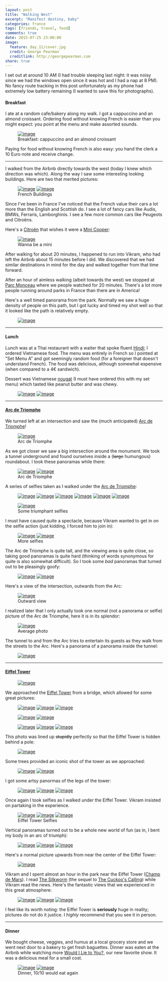 ```yaml
---
layout: post
title: "Walking West"
excerpt: "Manifest destiny, baby"
categories: france
tags: [friends, travel, food]
comments: true
date: 2015-07-25 23:00:00
image:
  feature: day_11/cover.jpg
  credit: George Pearman
  creditlink: http://georgepearman.com
share: true
---
```


I set out at around 10 AM (I had trouble sleeping last night: it was noisy
since we had the windows open since it was hot and I had a nap at 8 PM).  No
fancy route tracking in this post unfortunately as my phone had extremely low
battery remaining (I wanted to save this for photographs).

#### Breakfast

I ate at a random cafe/bakery along my walk.  I got a cappuccino and an almond
croissant.  Ordering food without knowing French is easier than you might
expect: you point at the menu and make assorted sounds.

<figure class="full">
	<a href="{{site.url}}/images/day_11/1.jpg" title="Cappuccino and an almond croissant"><img src="{{site.url}}/images/day_11/1.jpg" alt="image"></a>
    <figcaption>Breakfast: cappuccino and an almond croissant</figcaption>
</figure>

Paying for food without knowing French is also easy: you hand the clerk a 10
Euro note and receive change.

---

I walked from the Airbnb directly towards the west (today I knew which
direction was which).  Along the way I saw some interesting looking buildings.
Here are two that merited pictures:

<figure class="half">
	<a href="{{site.url}}/images/day_11/2.jpg" title="French Building"><img src="{{site.url}}/images/day_11/2.jpg" alt="image"></a>
	<a href="{{site.url}}/images/day_11/3.jpg" title="French Building"><img src="{{site.url}}/images/day_11/3.jpg" alt="image"></a>
    <figcaption>French Buildings</figcaption>
</figure>

Since I've been in France I've noticed that the French value their cars a lot
more than the English and Scottish do.  I see a lot of fancy cars like Audis,
BMWs, Ferraris, Lamborghinis.  I see a few more common cars like Peugeots and
Citroëns.

Here's a [Citroën](http://www.citroen.com/en/) that wishes it were a [Mini
Cooper](http://www.miniusa.com/content/miniusa/en.html):

<figure class="full">
	<a href="{{site.url}}/images/day_11/4.jpg" title="I wish I were a Mini Cooper"><img src="{{site.url}}/images/day_11/4.jpg" alt="image"></a>
    <figcaption>Wanna be a mini</figcaption>
</figure>

After walking for about 20 minutes, I happened to run into Vikram, who had left
the Airbnb about 15 minutes before I did.  We discovered that we had similar
destinations in mind for the day and walked together from that time forward.

After an hour of aimless walking (albeit towards the west) we stopped at [Parc 
Monceau](https://en.wikipedia.org/wiki/Parc_Monceau) where we people watched
for 20 minutes.  There's a lot more people running around parks in France than
there are in America!

Here's a well timed panorama from the park.  Normally we saw a huge density of
people on this path, but I got lucky and timed my shot well so that it looked
like the path is relatively empty.

<figure class="full">
	<a href="{{site.url}}/images/day_11/6.jpg" title="Parc Monceau"><img src="{{site.url}}/images/day_11/6.jpg" alt="image"></a>
</figure>

---

#### Lunch

Lunch was at a Thai restaurant with a waiter that spoke fluent
[Hindi](https://en.wikipedia.org/wiki/Hindi); I ordered Vietnamese
food.  The menu was entirely in French so I pointed at "Set Menu A" and got
seemingly random food (for a foreigner that doesn't understand French).  The
food was delicious, although somewhat expensive (when compared to a 4€
sandwich).

Dessert was Vietnamese [nougat](https://en.wikipedia.org/wiki/Nougat) (I must
have ordered this with my set menu) which tasted like peanut butter and was
chewy.

<figure class="half">
	<a href="{{site.url}}/images/day_11/10.jpg" title=""><img src="{{site.url}}/images/day_11/10.jpg" alt="image"></a>
	<a href="{{site.url}}/images/day_11/11.jpg" title=""><img src="{{site.url}}/images/day_11/11.jpg" alt="image"></a>
</figure>

--- 

#### [Arc de Triomphe](https://en.wikipedia.org/wiki/Arc_de_Triomphe)

We turned left at an intersection and saw the (much anticipated) [Arc de
Triomphe](https://en.wikipedia.org/wiki/Arc_de_Triomphe)!

<figure class="full">
	<a href="{{site.url}}/images/day_11/9.jpg" title="Arc de Triomphe"><img src="{{site.url}}/images/day_11/9.jpg" alt="image"></a>
    <figcaption>Arc de Triomphe</figcaption>
</figure>

As we got closer we saw a big intersection around the monument.  We took
a tunnel underground and found ourselves inside a (<s>large</s> humungous) roundabout.  I took
these panoramas while there:

<figure class="full">
	<a href="{{site.url}}/images/day_11/12.jpg" title="Arc de Triomphe"><img src="{{site.url}}/images/day_11/12.jpg" alt="image"></a>
	<a href="{{site.url}}/images/day_11/26.jpg" title="Arc de Triomphe"><img src="{{site.url}}/images/day_11/26.jpg" alt="image"></a>
    <figcaption>Arc de Triomphe</figcaption>
</figure>

A series of selfies taken as I walked under the [Arc de Triomphe](https://en.wikipedia.org/wiki/Arc_de_Triomphe):

<figure class="third" style="padding-bottom:0px">
	<a href="{{site.url}}/images/day_11/15.jpg" title="Arc de Triomphe Selfie"><img src="{{site.url}}/images/day_11/15.jpg" alt="image"></a>
	<a href="{{site.url}}/images/day_11/16.jpg" title="Arc de Triomphe Selfie"><img src="{{site.url}}/images/day_11/16.jpg" alt="image"></a>
	<a href="{{site.url}}/images/day_11/17.jpg" title="Arc de Triomphe Selfie"><img src="{{site.url}}/images/day_11/17.jpg" alt="image"></a>
	<a href="{{site.url}}/images/day_11/18.jpg" title="Arc de Triomphe Selfie"><img src="{{site.url}}/images/day_11/18.jpg" alt="image"></a>
	<a href="{{site.url}}/images/day_11/20.jpg" title="Arc de Triomphe Selfie"><img src="{{site.url}}/images/day_11/20.jpg" alt="image"></a>
    <a href="{{site.url}}/images/day_11/21.jpg" title="Arc de Triomphe Selfie"><img src="{{site.url}}/images/day_11/21.jpg" alt="image"></a>
</figure>

<figure class="full" style="padding-top:0px">
    <a href="{{site.url}}/images/day_11/22.jpg" title="Arc de Triomphe Selfie"><img src="{{site.url}}/images/day_11/22.jpg" alt="image"></a>
    <figcaption>Some triumphant selfies</figcaption>
</figure>

I must have caused quite a spectacle, because Vikram wanted to get in on the selfie action (just kidding, I forced him to join in):

<figure class="half">
    <a href="{{site.url}}/images/day_11/23.jpg" title="Arc de Triomphe Selfie"><img src="{{site.url}}/images/day_11/23.jpg" alt="image"></a>
	<a href="{{site.url}}/images/day_11/24.jpg" title="Arc de Triomphe Selfie"><img src="{{site.url}}/images/day_11/24.jpg" alt="image"></a>
    <figcaption>More selfies</figcaption>
</figure>

The Arc de Triomphe is quite tall, and the viewing area is quite close, so
taking good panoramas is quite hard (thinking of words synonymous for quite is also somewhat difficult).  So I took some _bad_ panoramas that turned
out to be pleasingly goofy:

<figure class="full">
    <a href="{{site.url}}/images/day_11/27.jpg" title="Arc de Triomphe"><img src="{{site.url}}/images/day_11/27.jpg" alt="image"></a>
	<a href="{{site.url}}/images/day_11/28.jpg" title="Arc de Triomphe"><img src="{{site.url}}/images/day_11/28.jpg" alt="image"></a>
</figure>

Here's a view of the intersection, outwards from the Arc:

<figure class="full">
    <a href="{{site.url}}/images/day_11/30.jpg" title="Outward from the Arc de Triomphe"><img src="{{site.url}}/images/day_11/30.jpg" alt="image"></a>
    <figcaption>Outward view</figcaption>
</figure>

I realized later that I only actually took one normal (not a panorama or
selfie) picture of the Arc de Triomphe, here it is in its splendor:

<figure class="full">
    <a href="{{site.url}}/images/day_11/13.jpg" title=""><img src="{{site.url}}/images/day_11/13.jpg" alt="image"></a>
    <figcaption>Average photo</figcaption>
</figure>

The tunnel to and from the Arc tries to entertain its guests as they walk from
the streets to the Arc.  Here's a panorama of a panorama inside the tunnel:

<figure class="full">
	<a href="{{site.url}}/images/day_11/31.jpg" title="Pano of a pano"><img src="{{site.url}}/images/day_11/31.jpg" alt="image"></a>
</figure>

---

#### [Eiffel Tower](https://en.wikipedia.org/wiki/Eiffel_Tower)

<figure class="full">
	<a href="{{site.url}}/images/day_11/33.jpg" title="Eiffel Tower"><img src="{{site.url}}/images/day_11/33.jpg" alt="image"></a>
</figure>

We approached the [Eiffel Tower](https://en.wikipedia.org/wiki/Eiffel_Tower)
from a bridge, which allowed for some great pictures:

<figure class="full" style="padding-bottom:0px">
	<a href="{{site.url}}/images/day_11/35.jpg" title="Eiffel Tower"><img src="{{site.url}}/images/day_11/35.jpg" alt="image"></a>
    <a href="{{site.url}}/images/day_11/43.jpg" title="Eiffel Tower"><img src="{{site.url}}/images/day_11/43.jpg" alt="image"></a>
	<a href="{{site.url}}/images/day_11/41.jpg" title="Eiffel Tower"><img src="{{site.url}}/images/day_11/41.jpg" alt="image"></a>
</figure>

<figure class="half" style="padding-bottom:0px; padding-top:0px">
	<a href="{{site.url}}/images/day_11/38.jpg" title="Eiffel Tower"><img src="{{site.url}}/images/day_11/38.jpg" alt="image"></a>
	<a href="{{site.url}}/images/day_11/34.jpg" title="Eiffel Tower"><img src="{{site.url}}/images/day_11/34.jpg" alt="image"></a>
</figure>

<figure class="third" style="padding-top:0px">
	<a href="{{site.url}}/images/day_11/36.jpg" title="Eiffel Tower Selfie"><img src="{{site.url}}/images/day_11/36.jpg" alt="image"></a>
	<a href="{{site.url}}/images/day_11/37.jpg" title="Eiffel Tower Selfie"><img src="{{site.url}}/images/day_11/37.jpg" alt="image"></a>
	<a href="{{site.url}}/images/day_11/42.jpg" title="Eiffel Tower Selfie"><img src="{{site.url}}/images/day_11/42.jpg" alt="image"></a>
</figure>

This photo was lined up <s>stupidly</s> perfectly so that the Eiffel Tower is
hidden behind a pole:

<figure class="full" >
	<a href="{{site.url}}/images/day_11/39.jpg" title=""><img src="{{site.url}}/images/day_11/39.jpg" alt="image"></a>
</figure>

Some trees provided an iconic shot of the tower as we approached:

<figure class="full">
	<a href="{{site.url}}/images/day_11/44.jpg" title="Eiffel Tower"><img src="{{site.url}}/images/day_11/44.jpg" alt="image"></a>
	<a href="{{site.url}}/images/day_11/47.jpg" title="Eiffel Tower"><img src="{{site.url}}/images/day_11/47.jpg" alt="image"></a>
</figure>

I got some artsy panormas of the legs of the tower:

<figure class="full">
	<a href="{{site.url}}/images/day_11/48.jpg" title="Eiffel Tower"><img src="{{site.url}}/images/day_11/48.jpg" alt="image"></a>
	<a href="{{site.url}}/images/day_11/49.jpg" title="Eiffel Tower"><img src="{{site.url}}/images/day_11/49.jpg" alt="image"></a>
	<a href="{{site.url}}/images/day_11/50.jpg" title="Eiffel Tower"><img src="{{site.url}}/images/day_11/50.jpg" alt="image"></a>
</figure>

Once again I took selfies as I walked under the Eiffel Tower.  Vikram insisted
on partaking in the experience.

<figure class="third">
	<a href="{{site.url}}/images/day_11/53.jpg" title="Eiffel Tower Selfie"><img src="{{site.url}}/images/day_11/53.jpg" alt="image"></a>
	<a href="{{site.url}}/images/day_11/54.jpg" title="Eiffel Tower Selfie"><img src="{{site.url}}/images/day_11/54.jpg" alt="image"></a>
	<a href="{{site.url}}/images/day_11/55.jpg" title="Eiffel Tower Selfie"><img src="{{site.url}}/images/day_11/55.jpg" alt="image"></a>
    <figcaption>Eiffel Tower Selfies</figcaption>
</figure>

Vertical panoramas turned out to be a whole new world of fun (as in, I bent my
body in an arc of triumph):

<figure class="third">
	<a href="{{site.url}}/images/day_11/57.jpg" title="Eiffel Tower"><img src="{{site.url}}/images/day_11/57.jpg" alt="image"></a>
	<a href="{{site.url}}/images/day_11/58.jpg" title="Eiffel Tower"><img src="{{site.url}}/images/day_11/58.jpg" alt="image"></a>
	<a href="{{site.url}}/images/day_11/59.jpg" title="Eiffel Tower"><img src="{{site.url}}/images/day_11/59.jpg" alt="image"></a>
</figure>

Here's a normal picture upwards from near the center of the Eiffel Tower:

<figure class="full">
	<a href="{{site.url}}/images/day_11/52.jpg" title="Eiffel Tower"><img src="{{site.url}}/images/day_11/52.jpg" alt="image"></a>
</figure>

Vikram and I spent almost an hour in the park near the Eiffel Tower ([Champ de Mars](https://en.wikipedia.org/wiki/Champ_de_Mars)).  I read [The
Silkworm](https://en.wikipedia.org/wiki/The_Silkworm) (the sequel to [The
Cuckoo's Calling](https://en.wikipedia.org/wiki/The_Cuckoo%27s_Calling)) while
Vikram read the news.  Here's the fantastic views that we experienced in this
great atmosphere:

<figure class="third">
	<a href="{{site.url}}/images/day_11/60.jpg" title="Eiffel Tower"><img src="{{site.url}}/images/day_11/60.jpg" alt="image"></a>
	<a href="{{site.url}}/images/day_11/63.jpg" title="Girl sits by Eiffel Tower"><img src="{{site.url}}/images/day_11/63.jpg" alt="image"></a>
	<a href="{{site.url}}/images/day_11/64.jpg" title="Eiffel Tower Selfie"><img src="{{site.url}}/images/day_11/64.jpg" alt="image"></a>
</figure>

I feel like its worth noting: the Eiffel Tower is __seriously__ huge in
reality; pictures do not do it justice.  I _highly_ recommend that you see it
in person.

---

#### Dinner 

We bought cheese, veggies, and humus at a local grocery store and we went next
door to a bakery to get fresh baguettes.  Dinner was eaten at the Airbnb while
watching more [Would I Lie to You?](https://en.wikipedia.org/wiki/Would_I_Lie_to_You%3F_(TV_series)), our new favorite show.  It was a delicious meal for a small cost.

<figure class="half">
	<a href="{{site.url}}/images/day_11/66.jpg" title="Dinner"><img src="{{site.url}}/images/day_11/66.jpg" alt="image"></a>
	<a href="{{site.url}}/images/day_11/67.jpg" title="Dinner"><img src="{{site.url}}/images/day_11/67.jpg" alt="image"></a>
    <figcaption>Dinner, 10/10 would eat again</figcaption>
</figure>
